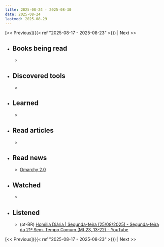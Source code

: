 ```yaml
---
title: 2025-08-24 - 2025-08-30
date: 2025-08-24
lastmod: 2025-08-29
---
```


[<< Previous]({{< ref "2025-08-17 - 2025-08-23" >}}) | Next >>

- ## Books being read
  -

- ## Discovered tools
  -

- ## Learned
  -

- ## Read articles
  -

- ## Read news
  - [Omarchy 2.0](https://world.hey.com/dhh/omarchy-2-0-16fefc15)

- ## Watched
  -

- ## Listened
  - (pt-BR) [Homilia Diária | Segunda-feira (25/08/2025) - Segunda-feira da 21ª Sem. Tempo Comum (Mt 23, 13-22) - YouTube](https://www.youtube.com/watch?v=0CpTnpF3L1g)

[<< Previous]({{< ref "2025-08-17 - 2025-08-23" >}}) | Next >>
